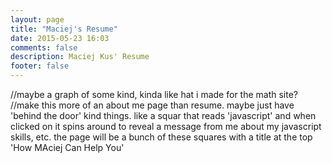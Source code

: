 ```yaml
---
layout: page
title: "Maciej's Resume"
date: 2015-05-23 16:03
comments: false
description: Maciej Kus' Resume
footer: false
---
```

//maybe a graph of some kind, kinda like hat i made for the math site?
//make this more of an about me page than resume. maybe just have 'behind the door' kind things. like a squar that reads 'javascript' and when clicked on it spins around to reveal a message from me about my javascript skills, etc. the page will be a bunch of these squares with a title at the top 'How MAciej Can Help You'
